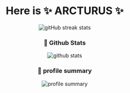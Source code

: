 <h1 align="center">Here is ✨ ARCTURUS ✨</h1> 

<p align="center">
  <img src="http://github-readme-streak-stats.herokuapp.com?user=ICE99125&theme=vue&hide_border=true" alt="gitHub streak stats"/>
</p>

<h3 align="center"> 🔬 Github Stats </h3>
<p align="center">
  <img src="https://github-readme-stats.vercel.app/api?username=ICE99125&show_icons=true" alt="github stats"/>
</p>

<h3 align="center"> 🎯 profile summary </h3>
<p align="center">
  <img src="https://github-profile-summary-cards.vercel.app/api/cards/profile-details?username=ICE99125&theme=github" alt="profile summary"/>
</p>
